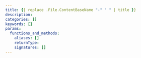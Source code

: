 ```yaml
---
title: {{ replace .File.ContentBaseName "-" " " | title }}
description:
categories: []
keywords: []
params:
  functions_and_methods:
    aliases: []
    returnType:
    signatures: []
---
```


